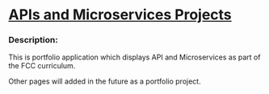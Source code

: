 # [APIs and Microservices Projects](https://www.freecodecamp.org/learn/apis-and-microservices/apis-and-microservices-projects)

### Description:

This is portfolio application which displays API and Microservices as part of the FCC curriculum.

Other pages will added in the future as a portfolio project.
